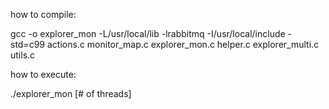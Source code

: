 how to compile:

gcc -o explorer_mon -L/usr/local/lib -lrabbitmq  -I/usr/local/include -std=c99 actions.c monitor_map.c explorer_mon.c helper.c explorer_multi.c utils.c

how to execute:

./explorer_mon [# of threads]